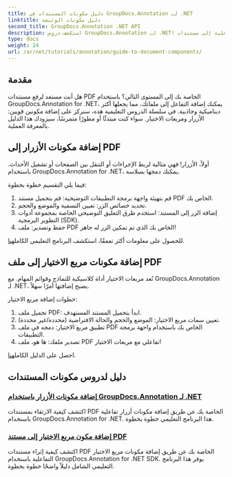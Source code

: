 ```yaml
---
title: دليل مكونات المستندات في GroupDocs.Annotation لـ .NET
linktitle: دليل مكونات الوثيقة
second_title: GroupDocs.Annotation .NET API
description: استكشف دروس GroupDocs.Annotation لـ .NET! تعلم خطوة بخطوة كيفية إضافة أزرار ومربعات اختيار تفاعلية إلى مستندات PDF بسهولة.
type: docs
weight: 24
url: /ar/net/tutorials/annotation/guide-to-document-components/
---
```

## مقدمة

هل أنت مستعد لرفع مستندات PDF الخاصة بك إلى المستوى التالي؟ باستخدام GroupDocs.Annotation for .NET، يمكنك إضافة التفاعل إلى ملفاتك، مما يجعلها أكثر ديناميكية وجاذبية. في سلسلة الدروس التعليمية هذه، سنركز على إضافة مكونين قويين: الأزرار ومربعات الاختيار. سواء كنت مبتدئًا أو مطورًا متمرسًا، سيزودك هذا الدليل بالمعرفة العملية.  

## إضافة مكونات الأزرار إلى PDF  

أولاً، الأزرار! فهي مثالية لربط الإجراءات أو التنقل بين الصفحات أو تشغيل الأحداث. باستخدام GroupDocs.Annotation for .NET، يمكنك دمجها بسلاسة.  

فيما يلي التقسيم خطوة بخطوة:  
1. قم بتهيئة واجهة برمجة التطبيقات التوضيحية: قم بتحميل مستند PDF الخاص بك.  
2. تحديد خصائص الزر: تعيين التسمية والموضع والحجم.  
3. إضافة الزر إلى المستند: استخدم طرق التعليق التوضيحي الخاصة بمجموعة أدوات التطوير البرمجية (SDK).  
4. حفظ وتصدير: ملف PDF الخاص بك الذي تم تمكين الزر له جاهز!  

 للحصول على معلومات أكثر تعمقًا، استكشف البرنامج التعليمي الكامل[هنا](./adding-button-component/).  

## إضافة مكونات مربع الاختيار إلى ملف PDF  

تُعد مربعات الاختيار أداة كلاسيكية للنماذج وقوائم المهام. مع GroupDocs.Annotation لـ .NET، يصبح إضافتها أمرًا سهلاً.  

خطوات إضافة مربع الاختيار:  
1. تحميل ملف PDF: ابدأ بتحميل المستند المستهدف.  
2. تعيين سمات مربع الاختيار: الموضع والحجم والحالة الافتراضية (محددة/غير محددة).  
3. تطبيق مربع الاختيار: دمجه في ملف PDF الخاص بك باستخدام واجهة برمجة التطبيقات.  
4. تصدير ملفك: ها هو، ملف PDF تفاعلي مع مربعات الاختيار!  

احصل على الدليل الكامل[هنا](./adding-checkbox-component/).  

## دليل لدروس مكونات المستندات
### [إضافة مكونات الأزرار باستخدام GroupDocs.Annotation لـ .NET](./adding-button-component/)
اكتشف كيفية الارتقاء بمستندات PDF الخاصة بك عن طريق إضافة مكونات أزرار تفاعلية باستخدام GroupDocs.Annotation for .NET. هذا البرنامج التعليمي خطوة بخطوة.
### [إضافة مكون مربع الاختيار إلى مستند PDF](./adding-checkbox-component/)
اكتشف كيفية إثراء مستندات PDF الخاصة بك عن طريق إضافة مكونات مربع الاختيار التفاعلية باستخدام GroupDocs.Annotation for .NET SDK. يوفر هذا البرنامج التعليمي الشامل دليلاً واضحًا خطوة بخطوة.